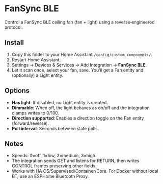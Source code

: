 # FanSync BLE
Control a FanSync BLE ceiling fan (fan + light) using a reverse‑engineered protocol.

## Install
1. Copy this folder to your Home Assistant `/config/custom_components/`.
2. Restart Home Assistant.
3. Settings → Devices & Services → Add Integration → **FanSync BLE**.
4. Let it scan once, select your fan, save. You’ll get a Fan entity and (optionally) a Light entity.

## Options
- **Has light**: If disabled, no Light entity is created.
- **Dimmable**: When off, the light behaves as on/off and the integration clamps writes to 0/100.
- **Direction supported**: Enables a direction toggle on the Fan entity (forward/reverse).
- **Poll interval**: Seconds between state polls.

## Notes
- Speeds: 0=off, 1=low, 2=medium, 3=high.
- The integration sends GET and listens for RETURN, then writes CONTROL frames preserving other fields.
- Works with HA OS/Supervised/Container/Core. For Docker without local BT, use an ESPHome Bluetooth Proxy.
